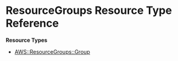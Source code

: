 # ResourceGroups Resource Type Reference<a name="AWS_ResourceGroups"></a>

**Resource Types**
+ [AWS::ResourceGroups::Group](aws-resource-resourcegroups-group.md)